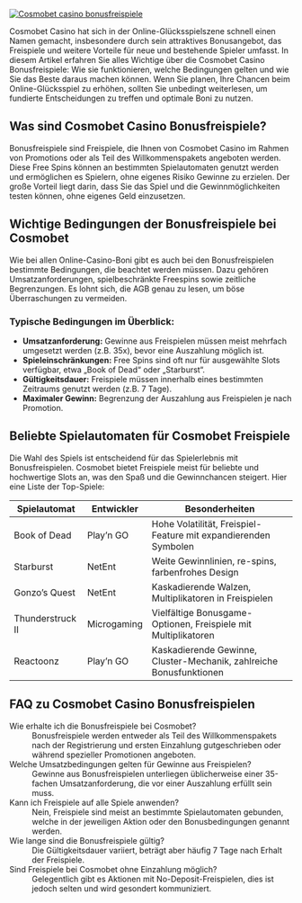 [![Cosmobet casino bonusfreispiele](https://123-caf.pages.dev/gitsignup.png)](https://vrmoo.ru/Bt82HjjY)

<div>   <p>Cosmobet Casino hat sich in der Online-Glücksspielszene schnell einen Namen gemacht, insbesondere durch sein attraktives Bonusangebot, das Freispiele und weitere Vorteile für neue und bestehende Spieler umfasst. In diesem Artikel erfahren Sie alles Wichtige über die Cosmobet Casino Bonusfreispiele: Wie sie funktionieren, welche Bedingungen gelten und wie Sie das Beste daraus machen können. Wenn Sie planen, Ihre Chancen beim Online-Glücksspiel zu erhöhen, sollten Sie unbedingt weiterlesen, um fundierte Entscheidungen zu treffen und optimale Boni zu nutzen.</p>    <h2>Was sind Cosmobet Casino Bonusfreispiele?</h2>   <p>Bonusfreispiele sind Freispiele, die Ihnen von Cosmobet Casino im Rahmen von Promotions oder als Teil des Willkommenspakets angeboten werden. Diese Free Spins können an bestimmten Spielautomaten genutzt werden und ermöglichen es Spielern, ohne eigenes Risiko Gewinne zu erzielen. Der große Vorteil liegt darin, dass Sie das Spiel und die Gewinnmöglichkeiten testen können, ohne eigenes Geld einzusetzen.</p>    <h2>Wichtige Bedingungen der Bonusfreispiele bei Cosmobet</h2>   <p>Wie bei allen Online-Casino-Boni gibt es auch bei den Bonusfreispielen bestimmte Bedingungen, die beachtet werden müssen. Dazu gehören Umsatzanforderungen, spielbeschränkte Freespins sowie zeitliche Begrenzungen. Es lohnt sich, die AGB genau zu lesen, um böse Überraschungen zu vermeiden.</p>    <h3>Typische Bedingungen im Überblick:</h3>   <ul>     <li><strong>Umsatzanforderung:</strong> Gewinne aus Freispielen müssen meist mehrfach umgesetzt werden (z.B. 35x), bevor eine Auszahlung möglich ist.</li>     <li><strong>Spieleinschränkungen:</strong> Free Spins sind oft nur für ausgewählte Slots verfügbar, etwa „Book of Dead“ oder „Starburst“.</li>     <li><strong>Gültigkeitsdauer:</strong> Freispiele müssen innerhalb eines bestimmten Zeitraums genutzt werden (z.B. 7 Tage).</li>     <li><strong>Maximaler Gewinn:</strong> Begrenzung der Auszahlung aus Freispielen je nach Promotion.</li>   </ul>    <h2>Beliebte Spielautomaten für Cosmobet Freispiele</h2>   <p>Die Wahl des Spiels ist entscheidend für das Spielerlebnis mit Bonusfreispielen. Cosmobet bietet Freispiele meist für beliebte und hochwertige Slots an, was den Spaß und die Gewinnchancen steigert. Hier eine Liste der Top-Spiele:</p>    <table>     <thead>       <tr>         <th>Spielautomat</th>         <th>Entwickler</th>         <th>Besonderheiten</th>       </tr>     </thead>     <tbody>       <tr>         <td>Book of Dead</td>         <td>Play’n GO</td>         <td>Hohe Volatilität, Freispiel-Feature mit expandierenden Symbolen</td>       </tr>       <tr>         <td>Starburst</td>         <td>NetEnt</td>         <td>Weite Gewinnlinien, re-spins, farbenfrohes Design</td>       </tr>       <tr>         <td>Gonzo’s Quest</td>         <td>NetEnt</td>         <td>Kaskadierende Walzen, Multiplikatoren in Freispielen</td>       </tr>       <tr>         <td>Thunderstruck II</td>         <td>Microgaming</td>         <td>Vielfältige Bonusgame-Optionen, Freispiele mit Multiplikatoren</td>       </tr>       <tr>         <td>Reactoonz</td>         <td>Play’n GO</td>         <td>Kaskadierende Gewinne, Cluster-Mechanik, zahlreiche Bonusfunktionen</td>       </tr>     </tbody>   </table>    <h2>FAQ zu Cosmobet Casino Bonusfreispielen</h2>   <dl>     <dt>Wie erhalte ich die Bonusfreispiele bei Cosmobet?</dt>     <dd>Bonusfreispiele werden entweder als Teil des Willkommenspakets nach der Registrierung und ersten Einzahlung gutgeschrieben oder während spezieller Promotionen angeboten.</dd>      <dt>Welche Umsatzbedingungen gelten für Gewinne aus Freispielen?</dt>     <dd>Gewinne aus Bonusfreispielen unterliegen üblicherweise einer 35-fachen Umsatzanforderung, die vor einer Auszahlung erfüllt sein muss.</dd>      <dt>Kann ich Freispiele auf alle Spiele anwenden?</dt>     <dd>Nein, Freispiele sind meist an bestimmte Spielautomaten gebunden, welche in der jeweiligen Aktion oder den Bonusbedingungen genannt werden.</dd>      <dt>Wie lange sind die Bonusfreispiele gültig?</dt>     <dd>Die Gültigkeitsdauer variiert, beträgt aber häufig 7 Tage nach Erhalt der Freispiele.</dd>      <dt>Sind Freispiele bei Cosmobet ohne Einzahlung möglich?</dt>     <dd>Gelegentlich gibt es Aktionen mit No-Deposit-Freispielen, dies ist jedoch selten und wird gesondert kommuniziert.</dd>   </dl> </div>